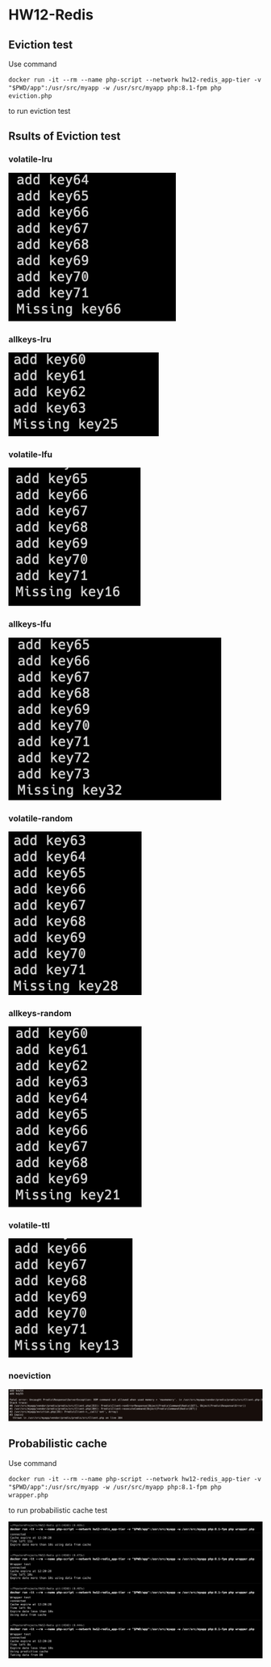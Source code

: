 # HW12-Redis

## Eviction test

Use command

```
docker run -it --rm --name php-script --network hw12-redis_app-tier -v "$PWD/app":/usr/src/myapp -w /usr/src/myapp php:8.1-fpm php eviction.php
```

to run eviction test

## Rsults of Eviction test

### volatile-lru 

![volatile-lru ](https://github.com/burundtriogeeks/HW12-Redis/blob/main/result/volatile-lru.png?raw=true)

### allkeys-lru 

![allkeys-lru ](https://github.com/burundtriogeeks/HW12-Redis/blob/main/result/allkeys-lru.png?raw=true)

### volatile-lfu 

![volatile-lfu ](https://github.com/burundtriogeeks/HW12-Redis/blob/main/result/volatile-lfu.png?raw=true)

### allkeys-lfu

![allkeys-lfu](https://github.com/burundtriogeeks/HW12-Redis/blob/main/result/allkeys-lfu.png?raw=true)

### volatile-random

![volatile-random](https://github.com/burundtriogeeks/HW12-Redis/blob/main/result/volatile-random.png?raw=true)

### allkeys-random

![allkeys-random](https://github.com/burundtriogeeks/HW12-Redis/blob/main/result/allkeys-random.png?raw=true)

### volatile-ttl

![volatile-ttl](https://github.com/burundtriogeeks/HW12-Redis/blob/main/result/volatile-ttl.png?raw=true)

### noeviction

![noeviction](https://github.com/burundtriogeeks/HW12-Redis/blob/main/result/noeviction.png?raw=true)

## Probabilistic cache

Use command

```
docker run -it --rm --name php-script --network hw12-redis_app-tier -v "$PWD/app":/usr/src/myapp -w /usr/src/myapp php:8.1-fpm php wrapper.php
```

to run probabilistic cache test

![wrapper](https://github.com/burundtriogeeks/HW12-Redis/blob/main/result/predictive%20cache.png?raw=true)
